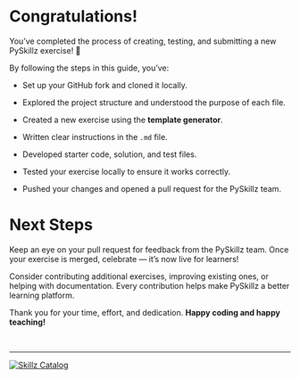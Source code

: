 # Congratulations!

You’ve completed the process of creating, testing, and submitting a new PySkillz exercise! 🎉

By following the steps in this guide, you’ve:

* Set up your GitHub fork and cloned it locally.

* Explored the project structure and understood the purpose of each file.

* Created a new exercise using the **template generator**.

* Written clear instructions in the `.md` file.

* Developed starter code, solution, and test files.

* Tested your exercise locally to ensure it works correctly.

* Pushed your changes and opened a pull request for the PySkillz team.

# Next Steps

Keep an eye on your pull request for feedback from the PySkillz team. Once your exercise is merged, celebrate — it’s now live for learners!

Consider contributing additional exercises, improving existing ones, or helping with documentation. Every contribution helps make PySkillz a better learning platform.

Thank you for your time, effort, and dedication. __Happy coding and happy teaching!__

<BR>

************

[![Skillz Catalog](../graphics/PySkillzFooter.png)](skillz-catalog)
